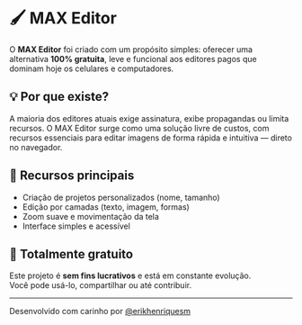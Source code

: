 # 🖌️ MAX Editor

O **MAX Editor** foi criado com um propósito simples: oferecer uma alternativa **100% gratuita**, leve e funcional aos editores pagos que dominam hoje os celulares e computadores.

## 💡 Por que existe?

A maioria dos editores atuais exige assinatura, exibe propagandas ou limita recursos. O MAX Editor surge como uma solução livre de custos, com recursos essenciais para editar imagens de forma rápida e intuitiva — direto no navegador.

## 🚀 Recursos principais

- Criação de projetos personalizados (nome, tamanho)
- Edição por camadas (texto, imagem, formas)
- Zoom suave e movimentação da tela
- Interface simples e acessível

## 🔐 Totalmente gratuito

Este projeto é **sem fins lucrativos** e está em constante evolução.  
Você pode usá-lo, compartilhar ou até contribuir.

---

Desenvolvido com carinho por [@erikhenriquesm](https://instagram.com/erikhenriquesm)
